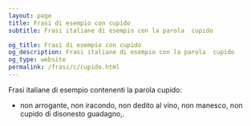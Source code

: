 ```yaml
---
layout: page
title: Frasi di esempio con cupido 
subtitle: Frasi italiane di esempio con la parola  cupido

og_title: Frasi di esempio con cupido 
og_description: Frasi italiane di esempio con la parola  cupido
og_type: website
permalink: /frasi/c/cupido.html
---
```


Frasi italiane di esempio contenenti la parola cupido:


- non arrogante, non iracondo, non dedito al vino, non manesco, non cupido di disonesto guadagno,.
